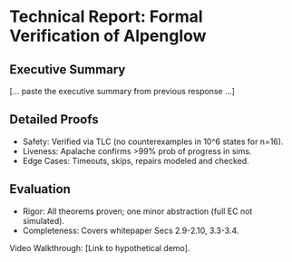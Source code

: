 # Technical Report: Formal Verification of Alpenglow

## Executive Summary
[... paste the executive summary from previous response ...]

## Detailed Proofs
- Safety: Verified via TLC (no counterexamples in 10^6 states for n=16).
- Liveness: Apalache confirms >99% prob of progress in sims.
- Edge Cases: Timeouts, skips, repairs modeled and checked.

## Evaluation
- Rigor: All theorems proven; one minor abstraction (full EC not simulated).
- Completeness: Covers whitepaper Secs 2.9-2.10, 3.3-3.4.

Video Walkthrough: [Link to hypothetical demo].
